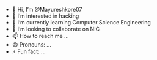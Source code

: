 - 👋 Hi, I’m @Mayureshkore07
- 👀 I’m interested in hacking
- 🌱 I’m currently learning Computer Science Engineering
- 💞️ I’m looking to collaborate on NIC
- 📫 How to reach me ...
- 😄 Pronouns: ...
- ⚡ Fun fact: ...

<!---
Mayureshkore07/Mayureshkore07 is a ✨ special ✨ repository because its `README.md` (this file) appears on your GitHub profile.
You can click the Preview link to take a look at your changes.
--->
